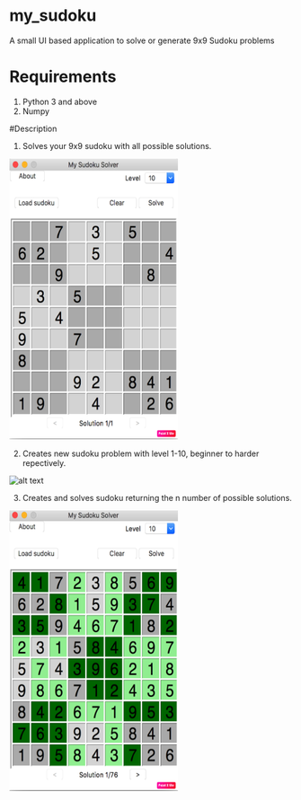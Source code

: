 # my_sudoku
A small UI based application to solve or generate 9x9 Sudoku problems


# Requirements 

1) Python 3 and above
2) Numpy

#Description

1) Solves your 9x9 sudoku with all possible solutions.

<img src="https://github.com/rishi-99/my_sudoku/blob/master/Screen%20Shot%202020-03-16%20at%206.02.32%20AM.png" alt="alt text" width=300 height=500>   




2) Creates new sudoku problem with level 1-10, beginner to harder repectively.

<img src="hhttps://github.com/rishi-99/my_sudoku/blob/master/Screen%20Shot%202020-03-16%20at%206.02.24%20AM.png" alt="alt text" width=300 height=500>   



3) Creates and solves sudoku returning the n number of possible solutions.

<img src="https://github.com/rishi-99/my_sudoku/blob/master/Screen%20Shot%202020-03-16%20at%206.02.44%20AM.png" alt="alt text" width=300 height=500>   






